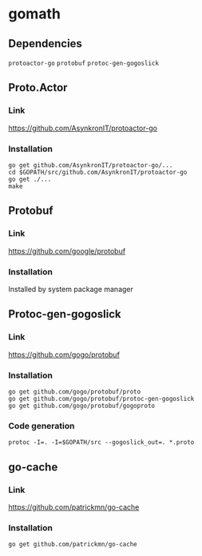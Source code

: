 # gomath

## Dependencies 

`protoactor-go`
`protobuf`
`protoc-gen-gogoslick`


## Proto.Actor

### Link

https://github.com/AsynkronIT/protoactor-go

### Installation

```
go get github.com/AsynkronIT/protoactor-go/...
cd $GOPATH/src/github.com/AsynkronIT/protoactor-go
go get ./...
make
```

## Protobuf

### Link

https://github.com/google/protobuf

### Installation

Installed by system package manager


## Protoc-gen-gogoslick

### Link

https://github.com/gogo/protobuf

### Installation

```
go get github.com/gogo/protobuf/proto                                                                                                                                     
go get github.com/gogo/protobuf/protoc-gen-gogoslick
go get github.com/gogo/protobuf/gogoproto
```

### Code generation

`protoc -I=. -I=$GOPATH/src --gogoslick_out=. *.proto`

## go-cache

### Link

https://github.com/patrickmn/go-cache

### Installation

`go get github.com/patrickmn/go-cache`
